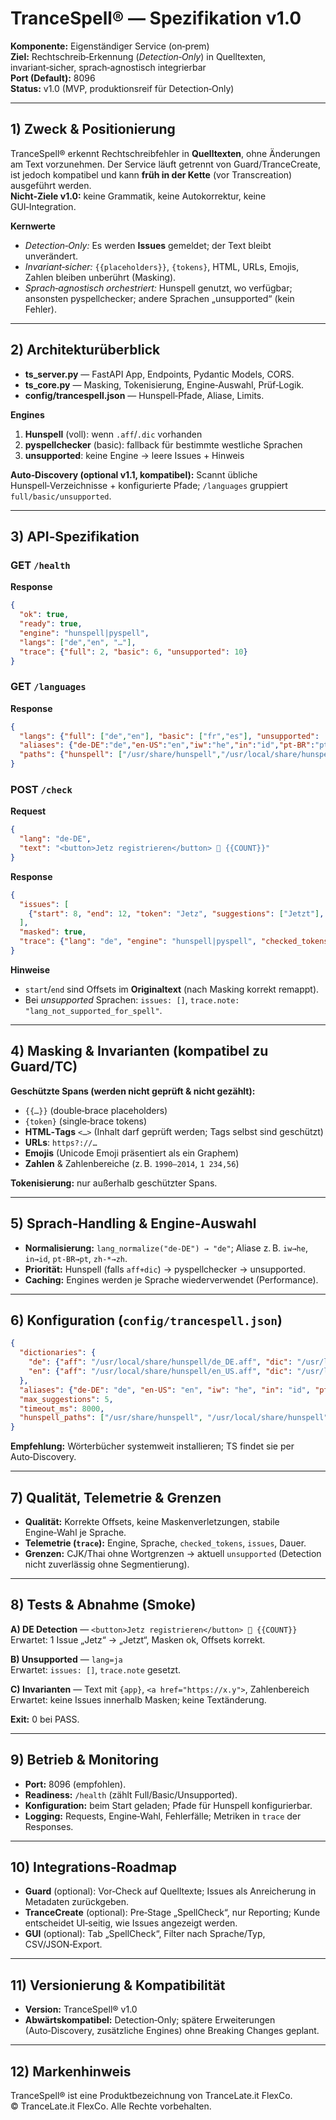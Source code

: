 # TranceSpell® — Spezifikation v1.0

**Komponente:** Eigenständiger Service (on‑prem)  
**Ziel:** Rechtschreib‑Erkennung (*Detection‑Only*) in Quelltexten, invariant‑sicher, sprach‑agnostisch integrierbar  
**Port (Default):** 8096  
**Status:** v1.0 (MVP, produktionsreif für Detection‑Only)

---

## 1) Zweck & Positionierung
TranceSpell® erkennt Rechtschreibfehler in **Quelltexten**, ohne Änderungen am Text vorzunehmen. Der Service läuft getrennt von Guard/TranceCreate, ist jedoch kompatibel und kann **früh in der Kette** (vor Transcreation) ausgeführt werden.  
**Nicht‑Ziele v1.0:** keine Grammatik, keine Autokorrektur, keine GUI‑Integration.

**Kernwerte**
- *Detection‑Only:* Es werden **Issues** gemeldet; der Text bleibt unverändert.
- *Invariant‑sicher:* `{{placeholders}}`, `{tokens}`, HTML, URLs, Emojis, Zahlen bleiben unberührt (Masking).
- *Sprach‑agnostisch orchestriert:* Hunspell genutzt, wo verfügbar; ansonsten pyspellchecker; andere Sprachen „unsupported“ (kein Fehler).

---

## 2) Architekturüberblick
- **ts_server.py** — FastAPI App, Endpoints, Pydantic Models, CORS.
- **ts_core.py** — Masking, Tokenisierung, Engine‑Auswahl, Prüf‑Logik.
- **config/trancespell.json** — Hunspell‑Pfade, Aliase, Limits.

**Engines**
1. **Hunspell** (voll): wenn `.aff`/`.dic` vorhanden  
2. **pyspellchecker** (basic): fallback für bestimmte westliche Sprachen  
3. **unsupported**: keine Engine → leere Issues + Hinweis

**Auto‑Discovery (optional v1.1, kompatibel):** Scannt übliche Hunspell‑Verzeichnisse + konfigurierte Pfade; `/languages` gruppiert `full/basic/unsupported`.

---

## 3) API‑Spezifikation
### GET `/health`
**Response**
```json
{
  "ok": true,
  "ready": true,
  "engine": "hunspell|pyspell",
  "langs": ["de","en", "…"],
  "trace": {"full": 2, "basic": 6, "unsupported": 10}
}
```

### GET `/languages`
**Response**
```json
{
  "langs": {"full": ["de","en"], "basic": ["fr","es"], "unsupported": ["ja","th"]},
  "aliases": {"de-DE":"de","en-US":"en","iw":"he","in":"id","pt-BR":"pt","zh-CN":"zh","zh-TW":"zh"},
  "paths": {"hunspell": ["/usr/share/hunspell","/usr/local/share/hunspell"]}
}
```

### POST `/check`
**Request**
```json
{
  "lang": "de-DE",
  "text": "<button>Jetz registrieren</button> 🙂 {{COUNT}}"
}
```
**Response**
```json
{
  "issues": [
    {"start": 8, "end": 12, "token": "Jetz", "suggestions": ["Jetzt"], "rule": "spell"}
  ],
  "masked": true,
  "trace": {"lang": "de", "engine": "hunspell|pyspell", "checked_tokens": 2, "issues": 1, "elapsed_ms": 12}
}
```
**Hinweise**
- `start`/`end` sind Offsets im **Originaltext** (nach Masking korrekt remappt).
- Bei *unsupported* Sprachen: `issues: []`, `trace.note: "lang_not_supported_for_spell"`.

---

## 4) Masking & Invarianten (kompatibel zu Guard/TC)
**Geschützte Spans (werden nicht geprüft & nicht gezählt):**
- `{{…}}` (double‑brace placeholders)
- `{token}` (single‑brace tokens)
- **HTML‑Tags** `<…>` (Inhalt darf geprüft werden; Tags selbst sind geschützt)
- **URLs**: `https?://…`
- **Emojis** (Unicode Emoji präsentiert als ein Graphem)
- **Zahlen** & Zahlenbereiche (z. B. `1990–2014`, `1 234,56`)

**Tokenisierung:** nur außerhalb geschützter Spans.

---

## 5) Sprach‑Handling & Engine‑Auswahl
- **Normalisierung:** `lang_normalize("de-DE") → "de"`; Aliase z. B. `iw→he`, `in→id`, `pt-BR→pt`, `zh-*→zh`.
- **Priorität:** Hunspell (falls `aff+dic`) → pyspellchecker → unsupported.
- **Caching:** Engines werden je Sprache wiederverwendet (Performance).

---

## 6) Konfiguration (`config/trancespell.json`)
```json
{
  "dictionaries": {
    "de": {"aff": "/usr/local/share/hunspell/de_DE.aff", "dic": "/usr/local/share/hunspell/de_DE.dic"},
    "en": {"aff": "/usr/local/share/hunspell/en_US.aff", "dic": "/usr/local/share/hunspell/en_US.dic"}
  },
  "aliases": {"de-DE": "de", "en-US": "en", "iw": "he", "in": "id", "pt-BR": "pt", "zh-CN": "zh", "zh-TW": "zh"},
  "max_suggestions": 5,
  "timeout_ms": 8000,
  "hunspell_paths": ["/usr/share/hunspell", "/usr/local/share/hunspell"]
}
```
**Empfehlung:** Wörterbücher systemweit installieren; TS findet sie per Auto‑Discovery.

---

## 7) Qualität, Telemetrie & Grenzen
- **Qualität:** Korrekte Offsets, keine Maskenverletzungen, stabile Engine‑Wahl je Sprache.
- **Telemetrie (`trace`):** Engine, Sprache, `checked_tokens`, `issues`, Dauer.
- **Grenzen:** CJK/Thai ohne Wortgrenzen → aktuell `unsupported` (Detection nicht zuverlässig ohne Segmentierung).

---

## 8) Tests & Abnahme (Smoke)
**A) DE Detection** — `<button>Jetz registrieren</button> 🙂 {{COUNT}}`  
Erwartet: 1 Issue „Jetz“ → „Jetzt“, Masken ok, Offsets korrekt.

**B) Unsupported** — `lang=ja`  
Erwartet: `issues: []`, `trace.note` gesetzt.

**C) Invarianten** — Text mit `{app}`, `<a href="https://x.y">`, Zahlenbereich  
Erwartet: keine Issues innerhalb Masken; keine Textänderung.

**Exit:** 0 bei PASS.

---

## 9) Betrieb & Monitoring
- **Port:** 8096 (empfohlen).  
- **Readiness:** `/health` (zählt Full/Basic/Unsupported).  
- **Konfiguration:** beim Start geladen; Pfade für Hunspell konfigurierbar.  
- **Logging:** Requests, Engine‑Wahl, Fehlerfälle; Metriken in `trace` der Responses.

---

## 10) Integrations‑Roadmap
- **Guard** (optional): Vor‑Check auf Quelltexte; Issues als Anreicherung in Metadaten zurückgeben.  
- **TranceCreate** (optional): Pre‑Stage „SpellCheck“, nur Reporting; Kunde entscheidet UI‑seitig, wie Issues angezeigt werden.  
- **GUI** (optional): Tab „SpellCheck“, Filter nach Sprache/Typ, CSV/JSON‑Export.

---

## 11) Versionierung & Kompatibilität
- **Version:** TranceSpell® v1.0  
- **Abwärtskompatibel:** Detection‑Only; spätere Erweiterungen (Auto‑Discovery, zusätzliche Engines) ohne Breaking Changes geplant.

---

## 12) Markenhinweis
TranceSpell® ist eine Produktbezeichnung von TranceLate.it FlexCo.  
© TranceLate.it FlexCo. Alle Rechte vorbehalten.

